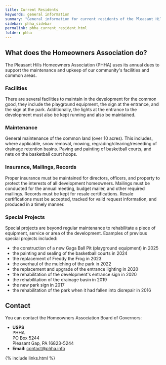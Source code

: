```yaml
---
title: Current Residents
keywords: general information
summary: "General information for current residents of the Pleasant Hills subdivision"
sidebar: phha_sidebar
permalink: phha_current_resident.html
folder: phha
---
```

<!-- 
<div class="row">
         <div class="col-lg-12">
             <h2 class="page-header">Where do my dues go?</h2>a<p>The Pleasant Hills Homeowners Association collects dues for funding efforts in the following areas:</p>
         </div>
         <div class="col-md-6 col-sm-12">
             <div class="panel panel-default text-center">
                 <div class="panel-heading">
                     <span class="fa-stack fa-5x">
                           <i class="fa fa-circle fa-stack-2x text-primary"></i>
                           <i class="fa fa-industry fa-stack-1x fa-inverse"></i>
                     </span>
                 </div>
                 <div class="panel-body">
                     <h4>Facilities</h4>
                     <p style="text-align: justify;">There are several facilities to maintain in the development for the common good, they include the playground equipment, the sign at the entrance, and the sign at the park. Additionally, the lights at the entrance to the development must also be kept running and also be maintained.</p>
                     <a href="tag_getting_started.html" class="btn btn-primary">Learn More</a>
                 </div>
             </div>
         </div>
         <div class="col-md-6 col-sm-12">
             <div class="panel panel-default text-center">
                 <div class="panel-heading">
                     <span class="fa-stack fa-5x">
                           <i class="fa fa-circle fa-stack-2x text-primary"></i>
                           <i class="fa fa-cogs fa-stack-1x fa-inverse"></i>
                     </span>
                 </div>
                 <div class="panel-body">
                     <h4>Maintenance</h4>
                     <p style="text-align: justify;">General maintenance of the common land (approximately 10 acres). This includes, where applicable, snow removal, mowing, regrading/clearing/reseeding of drainage retention basins. Remulching playground play areas. Trimming of trees in the park. Paving and painting of basketball courts, and nets on the basketball court hoops.</p>
                     <a href="tag_navigation.html" class="btn btn-primary">Learn More</a>
                 </div>
             </div>
         </div>
</div>
<div class="row">
         <div class="col-md-6 col-sm-12">
             <div class="panel panel-default text-center">
                 <div class="panel-heading">
                     <span class="fa-stack fa-5x">
                           <i class="fa fa-circle fa-stack-2x text-primary"></i>
                           <i class="fa fa-rocket fa-stack-1x fa-inverse"></i>
                     </span>
                 </div>
                 <div class="panel-body">
                     <h4>Special Projects</h4>
                     <p style="text-align: justify;">Special projects are beyond regular maintenance to rehabilitate a piece of equipment, service or area of the development. Past projects have included replacing signage, lighting, and cleaning out the drainage basin.</p>
                     <a href="tag_formatting.html" class="btn btn-primary">Learn More</a>
                 </div>
             </div>
         </div>
         <div class="col-md-6 col-sm-12">
             <div class="panel panel-default text-center">
                 <div class="panel-heading">
                     <span class="fa-stack fa-5x">
                           <i class="fa fa-circle fa-stack-2x text-primary"></i>
                           <i class="fa fa-certificate fa-stack-1x fa-inverse"></i>
                     </span>
                 </div>
                 <div class="panel-body">
                     <h4>Insurance, Mailings, Records</h4>
                     <p style="text-align: justify;">Proper insurance must be maintained for directors, officers, and property to protect the interests of all development homeowners. Mailings must be conducted for the annual meeting, budget mailer, and other required mailings. Records must be kept for resale certifications.</p>
                     <a href="tag_single_sourcing.html" class="btn btn-primary">Learn More</a>
                 </div>
             </div>
         </div>
</div>
/! -->

## What does the Homeowners Association do?
The Pleasant Hills Homeowners Association (PHHA) uses its annual dues to support the maintenance and upkeep of our community's facilities and common areas.

### Facilities
There are several facilities to maintain in the development for the common good, they include the playground equipment, the sign at the entrance, and the sign at the park. Additionally, the lights at the entrance to the development must also be kept running and also be maintained.

### Maintenance
General maintenance of the common land (over 10 acres). This includes, where applicable, snow removal, mowing, regrading/clearing/reseeding of drainage retention basins. Paving and painting of basketball courts, and nets on the basketball court hoops.

### Insurance, Mailings, Records
Proper insurance must be maintained for directors, officers, and property to protect the interests of all development homeowners. Mailings must be conducted for the annual meeting, budget mailer, and other required mailings. Records must be kept for resale certifications. Resale certifications must be accepted, tracked for valid request information, and produced in a timely manner.

### Special Projects
Special projects are beyond regular maintenance to rehabilitate a piece of equipment, service or area of the development. Examples of previous special projects included:
 * the construction of a new Gaga Ball Pit (playground equipment) in 2025
 * the painting and sealing of the basketball courts in 2024
 * the replacement of Freddy the Frog in 2023
 * the overhaul of the mulching of the park in 2022
 * the replacement and upgrade of the entrance lighting in 2020
 * the rehabilitation of the development's entrance sign in 2020
 * the rehabilitation of the drainage basin in 2019
 * the new park sign in 2017
 * the rehabilitation of the park when it had fallen into disrepair in 2016

## Contact
You can contact the Homeowners Association Board of Governors:
 * **USPS**  
   PHHA  
   PO Box 5244  
   Pleasant Gap, PA 16823-5244
* **Email**: contact@phha.info

{% include links.html %}
